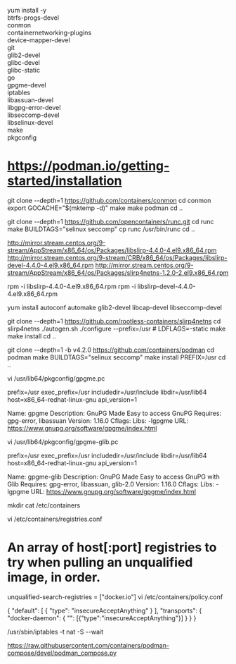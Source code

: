 
yum install -y \
  btrfs-progs-devel \
  conmon \
  containernetworking-plugins \
  device-mapper-devel \
  git \
  glib2-devel \
  glibc-devel \
  glibc-static \
  go \
  gpgme-devel \
  iptables \
  libassuan-devel \
  libgpg-error-devel \
  libseccomp-devel \
  libselinux-devel \
  make \
  pkgconfig

# https://podman.io/getting-started/installation

git clone --depth=1 https://github.com/containers/conmon
cd conmon
export GOCACHE="$(mktemp -d)"
make
make podman
cd ..

git clone --depth=1 https://github.com/opencontainers/runc.git
cd runc
make BUILDTAGS="selinux seccomp"
cp runc /usr/bin/runc
cd ..

http://mirror.stream.centos.org/9-stream/AppStream/x86_64/os/Packages/libslirp-4.4.0-4.el9.x86_64.rpm
http://mirror.stream.centos.org/9-stream/CRB/x86_64/os/Packages/libslirp-devel-4.4.0-4.el9.x86_64.rpm
http://mirror.stream.centos.org/9-stream/AppStream/x86_64/os/Packages/slirp4netns-1.2.0-2.el9.x86_64.rpm

rpm -i libslirp-4.4.0-4.el9.x86_64.rpm
rpm -i libslirp-devel-4.4.0-4.el9.x86_64.rpm

yum install autoconf automake glib2-devel libcap-devel libseccomp-devel

git clone --depth=1 https://github.com/rootless-containers/slirp4netns
cd slirp4netns
./autogen.sh
./configure --prefix=/usr # LDFLAGS=-static
make
make install
cd ..

git clone --depth=1 -b v4.2.0 https://github.com/containers/podman
cd podman
make BUILDTAGS="selinux seccomp"
make install PREFIX=/usr
cd ..

vi /usr/lib64/pkgconfig/gpgme.pc

prefix=/usr
exec_prefix=/usr
includedir=/usr/include
libdir=/usr/lib64
host=x86_64-redhat-linux-gnu
api_version=1

Name: gpgme
Description: GnuPG Made Easy to access GnuPG
Requires: gpg-error, libassuan
Version: 1.16.0
Cflags:
Libs: -lgpgme
URL: https://www.gnupg.org/software/gpgme/index.html

vi /usr/lib64/pkgconfig/gpgme-glib.pc

prefix=/usr
exec_prefix=/usr
includedir=/usr/include
libdir=/usr/lib64
host=x86_64-redhat-linux-gnu
api_version=1

Name: gpgme-glib
Description: GnuPG Made Easy to access GnuPG with Glib
Requires: gpg-error, libassuan, glib-2.0
Version: 1.16.0
Cflags:
Libs: -lgpgme
URL: https://www.gnupg.org/software/gpgme/index.html

mkdir cat /etc/containers

vi /etc/containers/registries.conf

# An array of host[:port] registries to try when pulling an unqualified image, in order.
unqualified-search-registries = ["docker.io"]
vi /etc/containers/policy.conf

{
    "default": [
        {
            "type": "insecureAcceptAnything"
        }
    ],
    "transports":
        {
            "docker-daemon":
                {
                    "": [{"type":"insecureAcceptAnything"}]
                }
        }
}

/usr/sbin/iptables -t nat -S --wait

https://raw.githubusercontent.com/containers/podman-compose/devel/podman_compose.py


